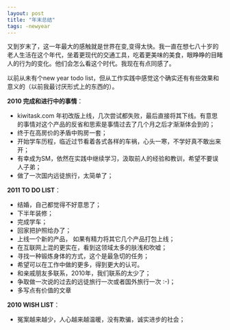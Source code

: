 ```yaml
---
layout: post
title: "年末总结"
tags: -newyear
---
```


又到岁末了，这一年最大的感触就是世界在变,变得太快。我一直在想七八十岁的老人生活在这个年代，坐着更现代的交通工具，吃着更美味的美食，眼睁睁的目睹人的行为的变化。他们会怎么看这个时代。我现在有点同感了。

以前从未有个new year todo list，但从工作实践中感觉这个确实还有有些效果和意义的（以前我最讨厌形式上的东西的）。

<b>2010 完成和进行中的事情</b>：

* kiwitask.com 年初改版上线，几次尝试都失败，最后直接将其下线。有意思的事情对这个产品的反省和思索是事情过去了几个月之后才渐渐体会到的；
* 终于在高房价的矛盾中购房一套；
* 开始学车历程，临近过节看着各式各样的车祸，心头一寒，不学好真不敢出来开；
* 有幸成为SM，依然在实践中继续学习，汲取前人的经验和教训，希望不要误人子弟；
* 做了一次国内远徒旅行，太简单了；


<b>2011 TO DO LIST</b>：

* 结婚，自己都觉得不好意思了；
* 下半年装修；
* 完成学车；
* 回家把护照给办了；
* 上线一个新的产品， 如果有精力将其它几个产品打包上线；
* 在互联网上混的更实在，看到这领域太多的肤浅和吹嘘；
* 寻找一种锻炼身体的方式，这个是最急切的任务；
* 希望可以在工作中做的更多，得到更大的认可。
* 和亲戚朋友多联系，2010年，我们联系的太少了；
* 争取做一次说的过去的远徒旅行一次或者国外旅行一次 :-)； 
* 多写点有价值的文章

<b>2010 WISH LIST</b>：

* 冤案越来越少，人心越来越温暖，没有欺骗，诚实进步的社会；


